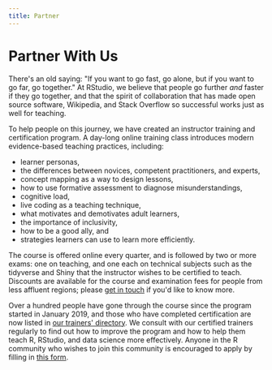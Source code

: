 ```yaml
---
title: Partner
---
```


# Partner With Us

There's an old saying: "If you want to go fast, go alone, but if you want to go far, go together."
At RStudio, we believe that people go further *and* faster if they go together,
and that the spirit of collaboration that has made open source software, Wikipedia, and Stack Overflow so successful
works just as well for teaching.

To help people on this journey,
we have created an instructor training and certification program.
A day-long online training class introduces modern evidence-based teaching practices, including:

-   learner personas,
-   the differences between novices, competent practitioners, and experts,
-   concept mapping as a way to design lessons,
-   how to use formative assessment to diagnose misunderstandings,
-   cognitive load,
-   live coding as a teaching technique,
-   what motivates and demotivates adult learners,
-   the importance of inclusivity,
-   how to be a good ally, and
-   strategies learners can use to learn more efficiently.

The course is offered online every quarter,
and is followed by two or more exams:
one on teaching,
and one each on technical subjects such as the tidyverse and Shiny
that the instructor wishes to be certified to teach.
Discounts are available for the course and examination fees for people from less affluent regions;
please [get in touch](mailto:greg.wilson@rstudio.com) if you'd like to know more.

Over a hundred people have gone through the course since the program started in January 2019,
and those who have completed certification are now listed in [our trainers' directory](https://rstd.io/trainers).
We consult with our certified trainers regularly to find out how to improve the program
and how to help them teach R, RStudio, and data science more effectively.
Anyone in the R community who wishes to join this community is encouraged to apply
by filling in [this form](https://goo.gl/forms/wQ6p8kqOnHxwi8152).
